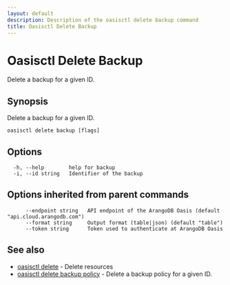 ```yaml
---
layout: default
description: Description of the oasisctl delete backup command
title: Oasisctl Delete Backup
---
```

# Oasisctl Delete Backup

Delete a backup for a given ID.

## Synopsis

Delete a backup for a given ID.

```
oasisctl delete backup [flags]
```

## Options

```
  -h, --help        help for backup
  -i, --id string   Identifier of the backup
```

## Options inherited from parent commands

```
      --endpoint string   API endpoint of the ArangoDB Oasis (default "api.cloud.arangodb.com")
      --format string     Output format (table|json) (default "table")
      --token string      Token used to authenticate at ArangoDB Oasis
```

## See also

* [oasisctl delete](oasisctl-delete.html)	 - Delete resources
* [oasisctl delete backup policy](oasisctl-delete-backup-policy.html)	 - Delete a backup policy for a given ID.

